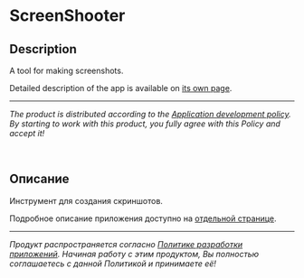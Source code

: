 # ScreenShooter

## Description

A tool for making screenshots.

Detailed description of the app is available on [its own page](https://adslbarxatov.github.io/ScreenShooter).

---

*The product is distributed according to the [Application development policy](https://adslbarxatov.github.io/ADP).
By starting to work with this product, you fully agree with this Policy and accept it!*

&nbsp;



## Описание

Инструмент для создания скриншотов.

Подробное описание приложения доступно на [отдельной странице](https://adslbarxatov.github.io/ScreenShooter/ru).

---

*Продукт распространяется согласно [Политике разработки приложений](https://adslbarxatov.github.io/ADP/ru).
Начиная работу с этим продуктом, Вы полностью соглашаетесь с данной Политикой и принимаете её!*
